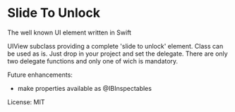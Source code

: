 # Slide To Unlock
The well known UI element written in Swift


UIView subclass providing a complete 'slide to unlock' element. Class can be used as is. Just drop in your project and set the delegate. There are only two delegate functions and only one of wich is mandatory.

Future enhancements:
- make properties available as @IBInspectables

License: MIT
